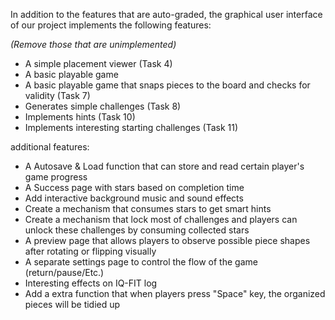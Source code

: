 In addition to the features that are auto-graded, the graphical user interface
of our project implements the following features:

*(Remove those that are unimplemented)*

 - A simple placement viewer (Task 4)
 - A basic playable game
 - A basic playable game that snaps pieces to the board and checks for validity (Task 7)
 - Generates simple challenges (Task 8)
 - Implements hints (Task 10)
 - Implements interesting starting challenges (Task 11)

additional features:

 - A Autosave & Load function that can store and read certain player's game progress
 - A Success page with stars based on completion time 
 - Add interactive background music and sound effects
 - Create a mechanism that consumes stars to get smart hints
 - Create a mechanism that lock most of challenges and players can unlock these challenges by consuming collected stars
 - A preview page that allows players to observe possible piece shapes after rotating or flipping visually
 - A separate settings page to control the flow of the game (return/pause/Etc.) 
 - Interesting effects on IQ-FIT log
 - Add a extra function that when players press "Space" key, the organized pieces will be tidied up
 
